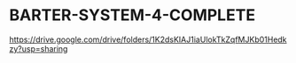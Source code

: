 # BARTER-SYSTEM-4-COMPLETE

https://drive.google.com/drive/folders/1K2dsKIAJ1iaUlokTkZqfMJKb01Hedkzy?usp=sharing
